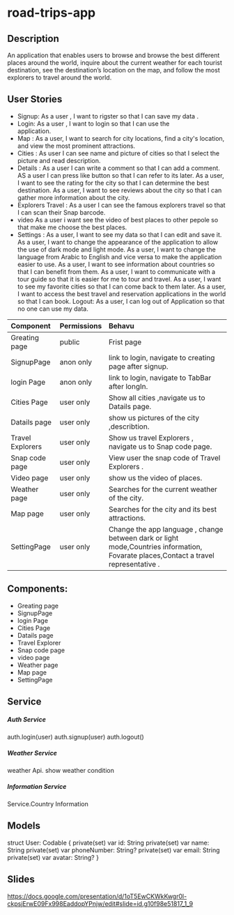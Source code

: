 # road-trips-app
## Description
An application that enables users to browse and browse the best different places around the world, inquire about the current weather for each tourist destination, see the destination’s location on the map, and follow the most explorers to travel around the world.

## User Stories
- Signup: As a user , I want to rigster so that I can save my data .
- Login: As a user , I want to login so that I can use the   
 application.
- Map : As a user, I want to search for city locations, find a city's location, and view the most prominent attractions.
- Cities : As user I can see name and picture of cities so that I select the picture and read description.
- Details :
As a user I can write a comment so that I can add a comment.
AS a user I can press like button so that I can refer to its later.
As a user, I want to see the rating for the city so that I can determine the best destination.
As a user, I want to see reviews about the city so that I can gather more information about the city.
- Explorers Travel :
As a user I can see the famous explorers travel so that I can scan their
 Snap barcode.
 - video
 As a user i want see the video of best places to other pepole so that make me choose the best places.
 - Settings :
 As a user, I want to see my data so that I can edit and save it.
As a user, I want to change the appearance of the application to allow the use of dark mode and light mode.
As a user, I want to change the language from Arabic to English and vice versa to make the application easier to use.
As a user, I want to see information about countries so that I can benefit from them.
As a user, I want to communicate with a tour guide so that it is easier for me to tour and travel.
As a user, I want to see my favorite cities so that I can come back to them later.
As a user, I want to access the best travel and reservation applications in the world so that I can book.
Logout: As a user, I can log out of Application so that no one  can use my data.

| Component        | Permissions | Behavu 
| :---             |     ---   |   :---    |
| Greating page    | public      | Frist page |
| SignupPage       | anon only   | link to login, navigate to creating page after signup.|
| login Page       | anon only   | link to login, navigate to TabBar after longIn.|
| Cities Page       |  user only | Show all cities  ,navigate us to Datails page.|
| Datails page |  user only |show us pictures of the city ,describtion.|
|Travel Explorers    |  user only | Show us travel Explorers , navigate us to Snap code page.|
| Snap code page      | user only   | View user the snap code of Travel Explorers .| 
| Video page | user only | show us the video of places.
| Weather page     | user only   | Searches for the current weather of the city.|
| Map page     | user only   | Searches for the city and its best attractions.|
| SettingPage      |  user only | Change the app language , change between dark or light mode,Countries information, Fovarate places,Contact a travel representative .|

## Components:
* Greating page
* SignupPage
* login Page
* Cities Page 
* Datails page
* Travel Explorer
*  Snap code page
* video page
*  Weather page
*  Map page
*  SettingPage 
## Service
##### Auth Service
auth.login(user)
auth.signup(user)
auth.logout()
##### Weather Service
weather Api. show weather condition
##### Information Service
Service.Country Information
## Models
struct User: Codable {
    private(set) var id: String
    private(set) var name: String
    private(set) var phoneNumber: String?
    private(set) var email: String
    private(set) var avatar: String?
}

## Slides
https://docs.google.com/presentation/d/1oT5EwCKWkKwgr0l-ckpsjErwE09Fx998EaddopYPnjw/edit#slide=id.g10f98e51817_1_9






